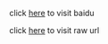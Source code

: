 click [here](http://www.baidu.com) to visit baidu

click [here](master/language.md) to visit raw url
